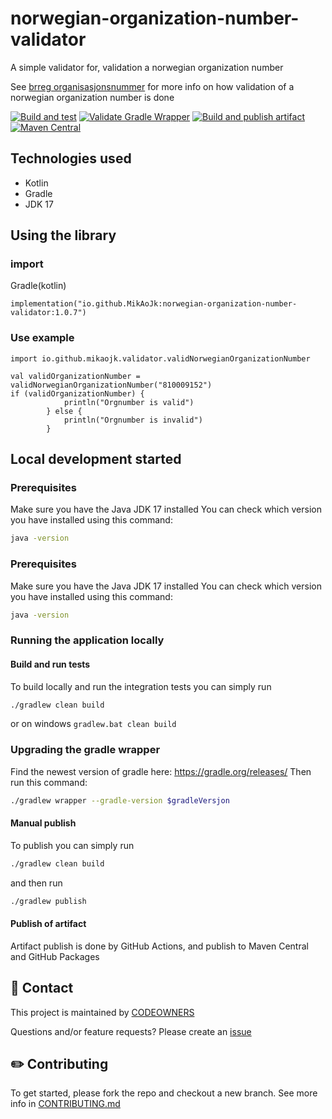# norwegian-organization-number-validator
A simple validator for, validation a norwegian organization number

See [brreg organisasjonsnummer](https://www.brreg.no/om-oss/oppgavene-vare/alle-registrene-vare/om-enhetsregisteret/organisasjonsnummeret/)
for more info on how validation of a norwegian organization number is done


[![Build and test](https://github.com/MikAoJk/norwegian-organization-number-validator/actions/workflows/build-and-test.yml/badge.svg)](https://github.com/MikAoJk/norwegian-organization-number-validator/actions/workflows/build-and-test.yml)
[![Validate Gradle Wrapper](https://github.com/MikAoJk/norwegian-organization-number-validator/actions/workflows/gradle-wrapper-validation.yml/badge.svg)](https://github.com/MikAoJk/norwegian-organization-number-validator/actions/workflows/gradle-wrapper-validation.yml)
[![Build and publish artifact](https://github.com/MikAoJk/norwegian-organization-number-validator/actions/workflows/release.yml/badge.svg)](https://github.com/MikAoJk/norwegian-organization-number-validator/actions/workflows/release.yml)
[![Maven Central](https://maven-badges.herokuapp.com/maven-central/io.github.MikAoJk/norwegian-organization-number-validator/badge.svg)](https://maven-badges.herokuapp.com/maven-central/io.github.MikAoJk/norwegian-organization-number-validator/)


## Technologies used
* Kotlin
* Gradle
* JDK 17


## Using the library
### import
Gradle(kotlin)
```
implementation("io.github.MikAoJk:norwegian-organization-number-validator:1.0.7")
```

### Use example
```
import io.github.mikaojk.validator.validNorwegianOrganizationNumber

val validOrganizationNumber = validNorwegianOrganizationNumber("810009152")
if (validOrganizationNumber) {
            println("Orgnumber is valid")
        } else {
            println("Orgnumber is invalid")
        }
```

## Local development started

### Prerequisites
Make sure you have the Java JDK 17 installed
You can check which version you have installed using this command:
``` bash
java -version
 ```


### Prerequisites
Make sure you have the Java JDK 17 installed
You can check which version you have installed using this command:
``` bash
java -version
 ```

### Running the application locally

#### Build and run tests
To build locally and run the integration tests you can simply run
``` bash
./gradlew clean build
 ```
or on windows
`gradlew.bat clean build`

### Upgrading the gradle wrapper
Find the newest version of gradle here: https://gradle.org/releases/ Then run this command:

``` bash
./gradlew wrapper --gradle-version $gradleVersjon
```

#### Manual publish
To publish you can simply run 
``` bash
./gradlew clean build
```
and then run
``` bash
./gradlew publish
```

#### Publish of artifact
Artifact publish is done by GitHub Actions, 
and publish to Maven Central and GitHub Packages

## 👥 Contact

This project is maintained by [CODEOWNERS](CODEOWNERS)

Questions and/or feature requests?
Please create an [issue](https://github.com/MikAoJk/norwegian-organization-number-validator/issues)

## ✏️ Contributing

To get started, please fork the repo and checkout a new branch.
See more info in [CONTRIBUTING.md](CONTRIBUTING.md)
